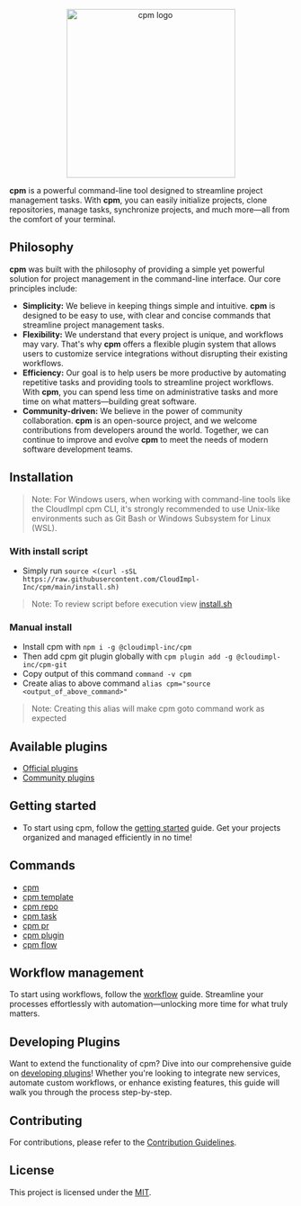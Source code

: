 <p align="center">
<img width="300" alt="cpm logo" src="https://github.com/CloudImpl-Inc/cpm/assets/17607423/4b520bec-a0ec-4adf-afb8-c9045d57dd98">
</p>

**cpm** is a powerful command-line tool designed to streamline project management tasks. With **cpm**, you can easily initialize projects, clone repositories, manage tasks, synchronize projects, and much more—all from the comfort of your terminal.

## Philosophy
**cpm** was built with the philosophy of providing a simple yet powerful solution for project management in the command-line interface. Our core principles include:
- **Simplicity:** We believe in keeping things simple and intuitive. **cpm** is designed to be easy to use, with clear and concise commands that streamline project management tasks.
- **Flexibility:** We understand that every project is unique, and workflows may vary. That's why **cpm** offers a flexible plugin system that allows users to customize service integrations without disrupting their existing workflows.
- **Efficiency:** Our goal is to help users be more productive by automating repetitive tasks and providing tools to streamline project workflows. With **cpm**, you can spend less time on administrative tasks and more time on what matters—building great software.
- **Community-driven:** We believe in the power of community collaboration. **cpm** is an open-source project, and we welcome contributions from developers around the world. Together, we can continue to improve and evolve **cpm** to meet the needs of modern software development teams.

## Installation
>Note: For Windows users, when working with command-line tools like the CloudImpl cpm CLI, 
> it's strongly recommended to use Unix-like environments such as Git Bash or Windows Subsystem for Linux (WSL). 

### With install script
- Simply run `source <(curl -sSL https://raw.githubusercontent.com/CloudImpl-Inc/cpm/main/install.sh)`
>Note: To review script before execution view [install.sh](https://raw.githubusercontent.com/CloudImpl-Inc/cpm/main/install.sh) 

### Manual install
- Install cpm with `npm i -g @cloudimpl-inc/cpm`
- Then add cpm git plugin globally with `cpm plugin add -g @cloudimpl-inc/cpm-git`
- Copy output of this command `command -v cpm`
- Create alias to above command `alias cpm="source <output_of_above_command>"`
>Note: Creating this alias will make cpm goto <path> command work as expected

## Available plugins
- [Official plugins](https://cloudimpl-inc.github.io/cpm-plugin-pack/)
- [Community plugins](https://github.com/topics/cpm-plugin-community)

## Getting started
- To start using cpm, follow the [getting started](docs/getting-started) guide. Get your projects organized and managed efficiently in no time!

## Commands
- [cpm](docs/core)
- [cpm template](docs/template)
- [cpm repo](docs/repo)
- [cpm task](docs/task)
- [cpm pr](docs/pr)
- [cpm plugin](docs/plugin)
- [cpm flow](docs/flow)

## Workflow management
To start using workflows, follow the [workflow](docs/workflow) guide. Streamline your processes effortlessly with automation—unlocking more time for what truly matters.

## Developing Plugins
Want to extend the functionality of cpm? Dive into our comprehensive guide on [developing plugins](docs/plugin-development)! Whether you're looking to integrate new services, automate custom workflows, or enhance existing features, this guide will walk you through the process step-by-step.

## Contributing
For contributions, please refer to the [Contribution Guidelines](CONTRIBUTING.md).

## License
This project is licensed under the [MIT](LICENSE).
